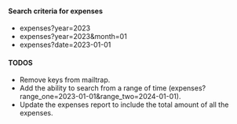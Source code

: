 #### Search criteria for expenses
* expenses?year=2023
* expenses?year=2023&month=01
* expenses?date=2023-01-01

#### TODOS
* Remove keys from mailtrap.
* Add the ability to search from a range of time (expenses?range_one=2023-01-01&range_two=2024-01-01).
* Update the expenses report to include the total amount of all the expenses.
  

